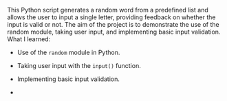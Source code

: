 This Python script generates a random word from a predefined list and allows the user to input a single letter, providing feedback on whether the input is valid or not.
The aim of the project is to demonstrate the use of the random module, taking user input, and implementing basic input validation.
What I learned:
- Use of the `random` module in Python.
- Taking user input with the `input()` function.
- Implementing basic input validation.

- 
